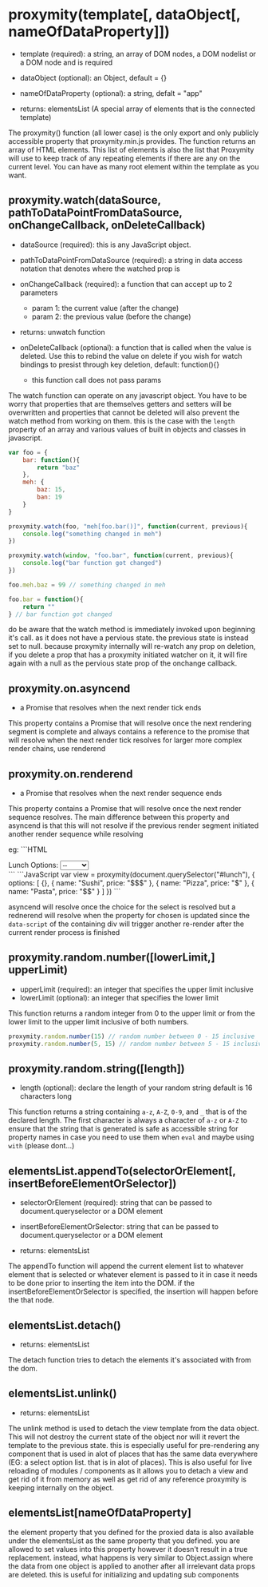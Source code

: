 # proxymity(template[, dataObject[, nameOfDataProperty]])
- template (required): a string, an array of DOM nodes, a DOM nodelist or a DOM node and is required
- dataObject (optional): an Object, default = {}
- nameOfDataProperty (optional): a string, defalt = "app"

- returns: elementsList (A special array of elements that is the connected template)

The proxymity() function (all lower case) is the only export and only publicly accessible property that proxymity.min.js provides. The function returns an array of HTML elements. This list of elements is also the list that Proxymity will use to keep track of any repeating elements if there are any on the current level. You can have as many root element within the template as you want.

## proxymity.watch(dataSource, pathToDataPointFromDataSource, onChangeCallback, onDeleteCallback)
- dataSource (required): this is any JavaScript object.
- pathToDataPointFromDataSource (required): a string in data access notation that denotes where the watched prop is
- onChangeCallback (required): a function that can accept up to 2 parameters
 	- param 1: the current value (after the change)
	- param 2: the previous value (before the change)

- returns: unwatch function
- onDeleteCallback (optional): a function that is called when the value is deleted. Use this to rebind the value on delete if you wish for watch bindings to presist through key deletion, default: function(){}
	- this function call does not pass params

The watch function can operate on any javascript object. You have to be worry that properties that are themselves getters and setters will be overwritten and properties that cannot be deleted will also prevent the watch method from working on them. this is the case with the `length` property of an array and various values of built in objects and classes in javascript.

```JavaScript
var foo = {
	bar: function(){
		return "baz"
	},
	meh: {
		baz: 15,
		ban: 19
	}
}

proxymity.watch(foo, "meh[foo.bar()]", function(current, previous){
	console.log("something changed in meh")
})

proxymity.watch(window, "foo.bar", function(current, previous){
	console.log("bar function got changed")
})

foo.meh.baz = 99 // something changed in meh

foo.bar = function(){
	return ""
} // bar function got changed

```

do be aware that the watch method is immediately invoked upon beginning it's call. as it does not have a pervious state. the previous state is instead set to null. because proxymity internally will re-watch any prop on deletion, if you delete a prop that has a proxymity initiated watcher on it, it will fire again with a null as the pervious state prop of the onchange callback.

## proxymity.on.asyncend
- a Promise that resolves when the next render tick ends

This property contains a Promise that will resolve once the next rendering segment is complete and always contains a reference to the promise that will resolve when the next render tick resolves for larger more complex render chains, use renderend

## proxymity.on.renderend
- a Promise that resolves when the next render sequence ends

This property contains a Promise that will resolve once the next render sequence resolves. The main difference between this property and asyncend is that this will not resolve if the previous render segment initiated another render sequence while resolving

eg: ```HTML
<div id="lunch" data-script="{:this.app.chosen = this.app.options[this.app.lunch]:}|{lunch}|">
	Lunch Options:
	<select name="lunch" onchange="this.app.lunch = this.value" data-init="{:this.value = 0:}" data-value="{:this.app.lunch:}|{lunch}|">
		<option value="0">--</option>
		<option value="1">Sushi</option>
		<option value="2">Pizza</option>
		<option value="3">Pasta</option>
	</select>
</div>
```
```JavaScript
var view = proxymity(document.querySelector("#lunch"), {
	options: [
		{},
		{
			name: "Sushi",
			price: "$$$"
		},
		{
			name: "Pizza",
			price: "$"
		},
		{
			name: "Pasta",
			price: "$$"
		}
	]
})
```

asyncend will resolve once the choice for the select is resolved but a rednerend will resolve when the property for chosen is updated since the `data-script` of the containing div will trigger another re-render after the current render process is finished

## proxymity.random.number([lowerLimit,] upperLimit)
- upperLimit (required): an integer that specifies the upper limit inclusive
- lowerLimit (optional): an integer that specifies the lower limit

This function returns a random integer from 0 to the upper limit or from the lower limit to the upper limit inclusive of both numbers.

```JavaScript
proxymity.random.number(15) // random number between 0 - 15 inclusive
proxymity.random.number(5, 15) // random number between 5 - 15 inclusive
```

## proxymity.random.string([length])
- length (optional): declare the length of your random string default is 16 characters long

This function returns a string containing `a-z`, `A-Z`, `0-9`, and `_` that is of the declared length. The first character is always a character of `a-z` or `A-Z` to ensure that the string that is generated is safe as accessible string for property names in case you need to use them when `eval` and maybe using `with` (please dont...)

## elementsList.appendTo(selectorOrElement[, insertBeforeElementOrSelector])
- selectorOrElement (required): string that can be passed to document.queryselector or a DOM element
- insertBeforeElementOrSelector: string that can be passed to document.queryselector or a DOM element

- returns: elementsList

The appendTo function will append the current element list to whatever element that is selected or whatever element is passed to it in case it needs to be done prior to inserting the item into the DOM. if the insertBeforeElementOrSelector is specified, the insertion will happen before the that node.

## elementsList.detach()
- returns: elementsList

The detach function tries to detach the elements it's associated with from the dom.

## elementsList.unlink()
- returns: elementsList

The unlink method is used to detach the view template from the data object. This will not destroy the current state of the object nor will it revert the template to the previous state. this is especially useful for pre-rendering any component that is used in alot of places that has the same data everywhere (EG: a select option list. that is in alot of places). This is also useful for live reloading of modules / components as it allows you to detach a view and get rid of it from memory as well as get rid of any reference proxymity is keeping internally on the object.

## elementsList[nameOfDataProperty]
the element property that you defined for the proxied data is also available under the elementsList as the same property that you defined. you are allowed to set values into this property however it doesn't result in a true replacement. instead, what happens is very similar to Object.assign where the data from one object is applied to another after all irrelevant data props are deleted. this is useful for initializing and updating sub components
